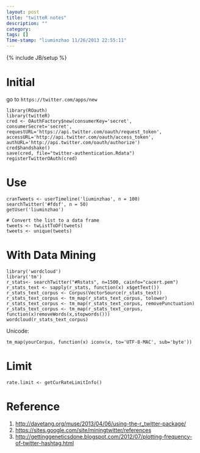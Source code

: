 ```yaml
---
layout: post
title: "twitteR notes"
description: ""
category:
tags: []
Time-stamp: "liuminzhao 11/26/2013 22:55:11"
---
```

{% include JB/setup %}

# Initial #

go to `https://twitter.com/apps/new`

	library(ROauth)
	library(twitteR)
	cred <- OAuthFactory$new(consumerKey='secret',
	consumerSecret='secret',
	requestURL='https://api.twitter.com/oauth/request_token',
	accessURL='http://api.twitter.com/oauth/access_token',
	authURL='http://api.twitter.com/oauth/authorize')
	cred$handshake()
	save(cred, file="twitter-authentication.Rdata")
	registerTwitterOAuth(cred)

# Use #

	cranTweets <- userTimeline('liuminzhao', n = 100)
	searchTwitter('#fdsf', n = 50)
	getUser('liuminzhao')

	# Convert the list to a data frame
	tweets <- twListToDF(tweets)
	tweets <- unique(tweets)

# With Data Mining #

	library('wordcloud')
	library('tm')
	r_stats<- searchTwitter("#Rstats", n=1500, cainfo="cacert.pem")
	r_stats_text <- sapply(r_stats, function(x) x$getText())
	r_stats_text_corpus <- Corpus(VectorSource(r_stats_text))
	r_stats_text_corpus <- tm_map(r_stats_text_corpus, tolower)
	r_stats_text_corpus <- tm_map(r_stats_text_corpus, removePunctuation)
	r_stats_text_corpus <- tm_map(r_stats_text_corpus, function(x)removeWords(x,stopwords()))
	wordcloud(r_stats_text_corpus)

Unicode:

	tm_map(yourCorpus, function(x) iconv(x, to='UTF-8-MAC', sub='byte'))

# Limit #

	rate.limit <- getCurRateLimitInfo()

# Reference #

1. <http://davetang.org/muse/2013/04/06/using-the-r_twitter-package/>
2. <https://sites.google.com/site/miningtwitter/references>
3. <http://gettinggeneticsdone.blogspot.com/2012/07/plotting-frequency-of-twitter-hashtag.html>
